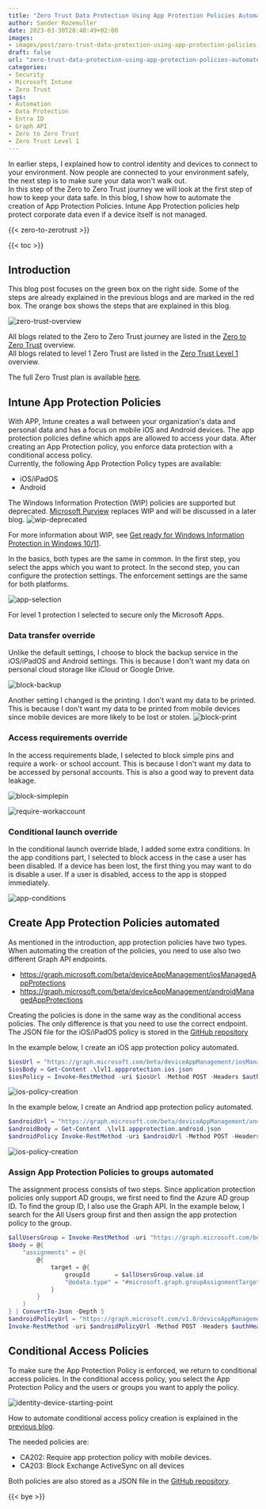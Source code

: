 ```yaml
---
title: "Zero Trust Data Protection Using App Protection Policies Automated"
author: Sander Rozemuller
date: 2023-03-30T20:40:49+02:00
images:
- images/post/zero-trust-data-protection-using-app-protection-policies-automated/image.png
draft: false
url: "zero-trust-data-protection-using-app-protection-policies-automated"
categories:
- Security
- Microsoft Intune
- Zero Trust
tags:
- Automation
- Data Protection
- Entra ID
- Graph API
- Zero to Zero Trust
- Zero Trust Level 1
---
```

In earlier steps, I explained how to control identity and devices to connect to your environment. Now people are connected to your environment safely, the next step is to make sure your data won't walk out.  
In this step of the Zero to Zero Trust journey we will look at the first step of how to keep your data safe. In this blog, I show how to automate the creation of App Protection Policies. Intune App Protection policies help protect corporate data even if a device itself is not managed.

{{< zero-to-zerotrust >}}


{{< toc >}}

## Introduction
This blog post focuses on the green box on the right side. Some of the steps are already explained in the previous blogs and are marked in the red box. The orange box shows the steps that are explained in this blog.

![zero-trust-overview](zero-trust-overview.png)

All blogs related to the Zero to Zero Trust journey are listed in the [Zero to Zero Trust](https://www.rozemuller.com//tags/zero-to-zero-trust/) overview.  
All blogs related to level 1 Zero Trust are listed in the [Zero Trust Level 1](https://www.rozemuller.com//tags/zero-trust-level-1/) overview.

The full Zero Trust plan is available [here](https://learn.microsoft.com/en-us/microsoft-365/security/microsoft-365-zero-trust?bc=https%3A%2F%2Flearn.microsoft.com%2Fen-us%2Fsecurity%2Fzero-trust%2Fbreadcrumb%2Ftoc.json&toc=https%3A%2F%2Flearn.microsoft.com%2Fen-us%2Fsecurity%2Fzero-trust%2Ftoc.json&view=o365-worldwide).
## Intune App Protection Policies
With APP, Intune creates a wall between your organization's data and personal data and has a focus on mobile iOS and Android devices. The app protection policies define which apps are allowed to access your data. After creating an App Protection policy, you enforce data protection with a conditional access policy.  
Currently, the following App Protection Policy types are available:
- iOS/iPadOS
- Android

The Windows Information Protection (WIP) policies are supported but deprecated. [Microsoft Purview](https://learn.microsoft.com/en-us/azure/purview/overview) replaces WIP and will be discussed in a later blog.
![wip-deprecated](wip-deprecated.png)

For more information about WIP, see [Get ready for Windows Information Protection in Windows 10/11](https://learn.microsoft.com/en-us/mem/intune/apps/app-protection-policies-configure-windows-10?source=recommendations).

In the basics, both types are the same in common. In the first step, you select the apps which you want to protect. In the second step, you can configure the protection settings. The enforcement settings are the same for both platforms.

![app-selection](app-selection.png)

For level 1 protection I selected to secure only the Microsoft Apps.

### Data transfer override
Unlike the default settings, I choose to block the backup service in the iOS/iPadOS and Android settings. This is because I don't want my data on personal cloud storage like iCloud or Google Drive.

![block-backup](block-backup.png)

Another setting I changed is the printing. I don't want my data to be printed. This is because I don't want my data to be printed from mobile devices since mobile devices are more likely to be lost or stolen.
![block-print](block-print.png)

### Access requirements override
In the access requirements blade, I selected to block simple pins and require a work- or school account. This is because I don't want my data to be accessed by personal accounts. This is also a good way to prevent data leakage.

![block-simplepin](block-simplepin.png)

![require-workaccount](require-workaccount.png)

### Conditional launch override
In the conditional launch override blade, I added some extra conditions. In the app conditions part, I selected to block access in the case a user has been disabled. If a device has been lost, the first thing you may want to do is disable a user. If a user is disabled, access to the app is stopped immediately. 

![app-conditions](app-conditions.png)

## Create App Protection Policies automated
As mentioned in the introduction, app protection policies have two types. When automating the creation of the policies, you need to use also two different Graph API endpoints. 

- https://graph.microsoft.com/beta/deviceAppManagement/iosManagedAppProtections
- https://graph.microsoft.com/beta/deviceAppManagement/androidManagedAppProtections

Creating the policies is done in the same way as the conditional access policies. The only difference is that you need to use the correct endpoint. The JSON file for the iOS/iPadOS policy is stored in the [GitHub repository](https://github.com/srozemuller/Identity/tree/main/ZeroTrust/DataProtection)

In the example below, I create an iOS app protection policy automated.  

```powershell
$iosUrl = "https://graph.microsoft.com/beta/deviceAppManagement/iosManagedAppProtections"
$iosBody = Get-Content .\lvl1.appprotection.ios.json
$iosPolicy = Invoke-RestMethod -uri $iosUrl -Method POST -Headers $authHeader -ContentType 'application/json' -body $iosBody
```

![ios-policy-creation](ios-policy-creation.png)


In the example below, I create an Andriod app protection policy automated.  

```powershell
$androidUrl = "https://graph.microsoft.com/beta/deviceAppManagement/androidManagedAppProtections"
$androidBody = Get-Content .\lvl1.appprotection.android.json
$androidPolicy Invoke-RestMethod -uri $androidUrl -Method POST -Headers $authHeader -ContentType 'application/json' -body $androidBody
```

![ios-policy-creation](ios-policy-creation.png)

### Assign App Protection Policies to groups automated
The assignment process consists of two steps. Since application protection policies only support AD groups, we first need to find the Azure AD group ID. To find the group ID, I also use the Graph API.
In the example below, I search for the All Users group first and then assign the app protection policy to the group.

```powershell
$allUsersGroup = Invoke-RestMethod -uri "https://graph.microsoft.com/beta/groups?`$filter=displayName eq 'All Users'" -Method GET -Headers $authHeader 
$body = @{
    "assignments" = @(
        @{
            target = @{
                groupId       = $allUsersGroup.value.id 
                "@odata.type" = "#microsoft.graph.groupAssignmentTarget"
            }
        }
    )
} | ConvertTo-Json -Depth 5
$androidPolicyUrl = "https://graph.microsoft.com/v1.0/deviceAppManagement/androidManagedAppProtections('{0}')/assign" -f $androidPolicy.Id 
Invoke-RestMethod -uri $androidPolicyUrl -Method POST -Headers $authHeader -ContentType 'application/json' -body $body
```

## Conditional Access Policies
To make sure the App Protection Policy is enforced, we return to conditional access policies. In the conditional access policy, you select the App Protection Policy and the users or groups you want to apply the policy. 

![identity-device-starting-point](identity-device-starting-point.png)

How to automate conditional access policy creation is explained in the [previous blog](https://www.rozemuller.com/zero-trust-common-identity-and-device-access-protection/#conditional-access-policies/).

The needed policies are:
- CA202: Require app protection policy with mobile devices.
- CA203: Block Exchange ActiveSync on all devices

Both policies are also stored as a JSON file in the [GitHub repository](https://github.com/srozemuller/Identity/tree/main/ZeroTrust/CommonIdentityDeviceProtection).

{{< bye >}}